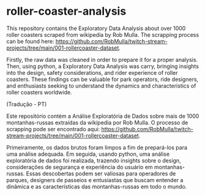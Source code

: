 # roller-coaster-analysis

This repository contains the Exploratory Data Analysis about over 1000 roller coasters scraped from wikipedia by Rob Mulla. The scrapping process can be found here: https://github.com/RobMulla/twitch-stream-projects/tree/main/001-rollercoaster-dataset.

Firstly, the raw data was cleaned in order to prepare it for a proper analysis. Then, using python, a Exploratory Data Analysis was carry, bringing insights into the design, safety considerations, and rider experience of roller coasters. These findings can be valuable for park operators, ride designers, and enthusiasts seeking to understand the dynamics and characteristics of roller coasters worldwide.

(Tradução - PT)

Este repositório contém a Análise Exploratória de Dados sobre mais de 1000 montanhas-russas extraídas da wikipedia por Rob Mulla. O processo de scrapping pode ser encontrado aqui: https://github.com/RobMulla/twitch-stream-projects/tree/main/001-rollercoaster-dataset.

Primeiramente, os dados brutos foram limpos a fim de prepará-los para uma análise adequada. Em seguida, usando python, uma análise exploratória de dados foi realizada, trazendo insights sobre o design, considerações de segurança e experiência do usuário em montanhas-russas. Essas descobertas podem ser valiosas para operadores de parques, designers de passeios e entusiastas que buscam entender a dinâmica e as características das montanhas-russas em todo o mundo.
